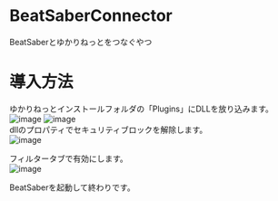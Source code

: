 # BeatSaberConnector
BeatSaberとゆかりねっとをつなぐやつ
# 導入方法
ゆかりねっとインストールフォルダの「Plugins」にDLLを放り込みます。  
![image](https://user-images.githubusercontent.com/55026301/121022541-61f3ce80-c7dd-11eb-8197-f9da739291df.png)
![image](https://user-images.githubusercontent.com/55026301/121022579-69b37300-c7dd-11eb-9ee9-2b8da01cbfc6.png)  
dllのプロパティでセキュリティブロックを解除します。  
![image](https://user-images.githubusercontent.com/55026301/122951816-88f2f880-d3b8-11eb-80a5-0aee75ea89dc.png)  

フィルタータブで有効にします。  
![image](https://user-images.githubusercontent.com/55026301/121022615-720bae00-c7dd-11eb-94d4-458b62e7b170.png)

BeatSaberを起動して終わりです。  
